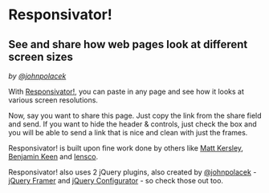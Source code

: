 Responsivator!
==============
See and share how web pages look at different screen sizes
----------------------------------------------------------

*by [@johnpolacek](http://twitter.com/johnpolacek)*

With [Responsivator!](http://diego-vieira.github.io/Responsivator/), you can paste in any page and see how it looks at various screen resolutions.

Now, say you want to share this page. Just copy the link from the share field and send. If you want to hide the header &amp; controls, just check the box and you will be able to send a link that is nice and clean with just the frames.

Responsivator! is built upon fine work done by others like <a href="http://mattkersley.com/responsive/">Matt Kersley</a>, <a href="http://www.benjaminkeen.com/open-source-projects/smaller-projects/responsive-design-bookmarklet/">Benjamin Keen</a> and <a href="https://gist.github.com/1685127">lensco</a>.

Responsivator! also uses 2 jQuery plugins, also created by [@johnpolacek](http://twitter.com/johnpolacek) - [jQuery Framer](https://github.com/johnpolacek/jquery.framer) and [jQuery Configurator](https://github.com/johnpolacek/jquery.configurator#readme) - so check those out too.

